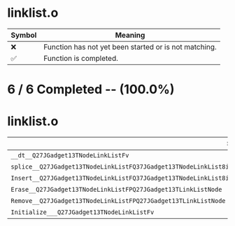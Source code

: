 # linklist.o
| Symbol | Meaning 
| ------------- | ------------- 
| :x: | Function has not yet been started or is not matching. 
| :white_check_mark: | Function is completed. 


# 6 / 6 Completed -- (100.0%)
# linklist.o
| Symbol | Decompiled? |
| ------------- | ------------- |
| `__dt__Q27JGadget13TNodeLinkListFv` | :white_check_mark: |
| `splice__Q27JGadget13TNodeLinkListFQ37JGadget13TNodeLinkList8iteratorRQ27JGadget13TNodeLinkListQ37JGadget13TNodeLinkList8iterator` | :white_check_mark: |
| `Insert__Q27JGadget13TNodeLinkListFQ37JGadget13TNodeLinkList8iteratorPQ27JGadget13TLinkListNode` | :white_check_mark: |
| `Erase__Q27JGadget13TNodeLinkListFPQ27JGadget13TLinkListNode` | :white_check_mark: |
| `Remove__Q27JGadget13TNodeLinkListFPQ27JGadget13TLinkListNode` | :white_check_mark: |
| `Initialize___Q27JGadget13TNodeLinkListFv` | :white_check_mark: |
